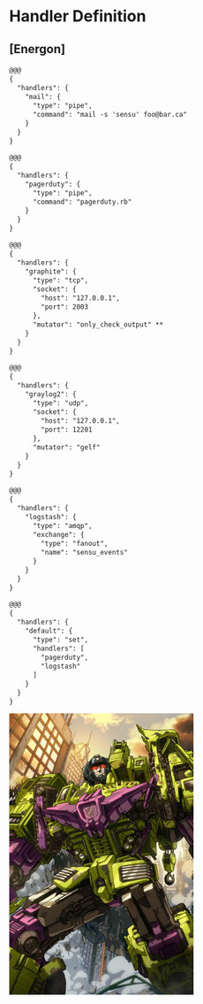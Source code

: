 <!SLIDE center transition=scrollLeft>
# Handler Definition

## [Energon]

<!SLIDE code medium transition=scrollUp>
    @@@
    {
      "handlers": {
        "mail": {
          "type": "pipe",
          "command": "mail -s 'sensu' foo@bar.ca"
        }
      }
    }

<!SLIDE code medium>
    @@@
    {
      "handlers": {
        "pagerduty": {
          "type": "pipe",
          "command": "pagerduty.rb"
        }
      }
    }

<!SLIDE code medium>
    @@@
    {
      "handlers": {
        "graphite": {
          "type": "tcp",
          "socket": {
            "host": "127.0.0.1",
            "port": 2003
          },
          "mutator": "only_check_output" **
        }
      }
    }

<!SLIDE code medium>
    @@@
    {
      "handlers": {
        "graylog2": {
          "type": "udp",
          "socket": {
            "host": "127.0.0.1",
            "port": 12201
          },
          "mutator": "gelf"
        }
      }
    }

<!SLIDE code medium>
    @@@
    {
      "handlers": {
        "logstash": {
          "type": "amqp",
          "exchange": {
            "type": "fanout",
            "name": "sensu_events"
          }
        }
      }
    }

<!SLIDE code medium>
    @@@
    {
      "handlers": {
        "default": {
          "type": "set",
          "handlers": [
            "pagerduty",
            "logstash"
          ]
        }
      }
    }

<!SLIDE center transition=growY>
![devastator](../img/devastator-oh-yea.png)
